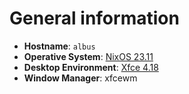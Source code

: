 # General information

- **Hostname**: `albus`
- **Operative System**: [NixOS 23.11](https://nixos.org/blog/announcements.html#nixos-23.11/)
- **Desktop Environment**: [Xfce 4.18](https://xfce.org/)
- **Window Manager**: xfcewm
